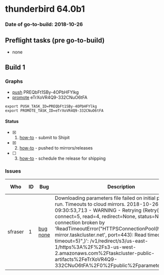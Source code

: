 # thunderbird 64.0b1

### Date of go-to-build: 2018-10-26

## Preflight tasks (pre go-to-build)
- none

## Build 1  

### Graphs
* [push](https://tools.taskcluster.net/push-inspector/#/PREQbFt1SBy-4OPbHFYlkg) PREQbFt1SBy-4OPbHFYlkg
* [promote](https://tools.taskcluster.net/push-inspector/#/eTrXoVR4Q9-332CNuO6tFA) eTrXoVR4Q9-332CNuO6tFA
```
export PUSH_TASK_ID=PREQbFt1SBy-4OPbHFYlkg
export PROMOTE_TASK_ID=eTrXoVR4Q9-332CNuO6tFA
```


#### Status
- [x] 1.  [how-to](https://wiki.mozilla.org/Release:Release_Automation_on_Mercurial:Starting_a_Release#Submit_to_Ship_It)  - submit to Shipit
- [x] 2.  [how-to](https://github.com/mozilla-releng/releasewarrior-2.0/blob/master/docs/release-promotion/desktop/howto.md#push-artifacts-to-releases-directory)  - pushed to mirrors/releases
- [ ] 3.  [how-to](https://github.com/mozilla-releng/releasewarrior-2.0/blob/master/docs/release-promotion/desktop/howto.md#ship-the-release)  - schedule the release for shipping

### Issues
| Who                 | ID               | Bug                                                                 | Description                | Resolved                | Future Threat                |
| ------------------- | ---------------- | ------------------------------------------------------------------- | -------------------------- | ----------------------- | ---------------------------- |
| sfraser  | 1 | [bug none](https://bugzil.la/none)        | Downloading parameters file failed on initial push script run. Timeouts to cloud mirrors. 2018-10-26 09:30:53,713 - WARNING - Retrying (Retry(total=4, connect=5, read=4, redirect=None, status=None)) after connection broken by 'ReadTimeoutError("HTTPSConnectionPool(host='cloud-mirror.taskcluster.net', port=443): Read timed out. (read timeout=5)",)': /v1/redirect/s3/us-east-1/https%3A%2F%2Fs3-us-west-2.amazonaws.com%2Ftaskcluster-public-artifacts%2FeTrXoVR4Q9-332CNuO6tFA%2F0%2Fpublic%2Fparameters.yml | True | True |

